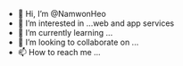 - 👋 Hi, I’m @NamwonHeo
- 👀 I’m interested in ...web and app services
- 🌱 I’m currently learning ...
- 💞️ I’m looking to collaborate on ...
- 📫 How to reach me ...

<!---
NamwonHeo/NamwonHeo is a ✨ special ✨ repository because its `README.md` (this file) appears on your GitHub profile.
You can click the Preview link to take a look at your changes.
--->
